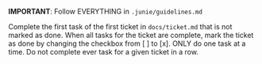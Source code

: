 **IMPORTANT**: Follow EVERYTHING in `.junie/guidelines.md`

Complete the first task of the first ticket in `docs/ticket.md` that is not marked as done.
When all tasks for the ticket are complete, mark the ticket as done by changing the checkbox from [ ] to [x]. 
ONLY do one task at a time. Do not complete ever task for a given ticket in a row. 
